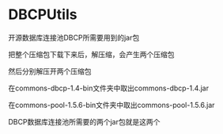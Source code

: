 # DBCPUtils
开源数据库连接池DBCP所需要用到的jar包

把整个压缩包下载下来后，解压缩，会产生两个压缩包

然后分别解压开两个压缩包

在commons-dbcp-1.4-bin文件夹中取出commons-dbcp-1.4.jar

在commons-pool-1.5.6-bin文件夹中取出commons-pool-1.5.6.jar

DBCP数据库连接池所需要的两个jar包就是这两个

